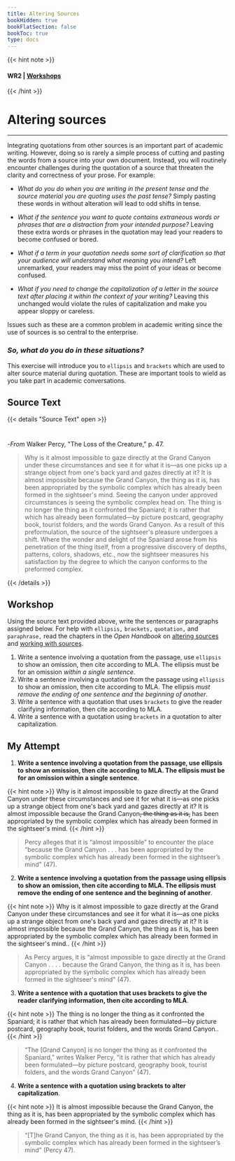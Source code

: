 ```yaml
---
title: Altering Sources
bookHidden: true
bookFlatSection: false
bookToc: true
type: docs
---
```

{{< hint note >}} 
#### <i class="fas fa-dot-circle"></i>  **WR2** | [**Workshops**](/courses/workshops/) 
{{< /hint >}}

# Altering sources

---

Integrating quotations from other sources is an important part of academic writing. However, doing so is rarely a simple process of cutting and pasting the words from a source into your own document. Instead, you will routinely encounter challenges during the quotation of a source that threaten the clarity and correctness of your prose. For example:

- <i class="fas fa-question-circle"></i> *What do you do when you are writing in the present tense and the source material you are quoting uses the past tense?* Simply pasting these words in without alteration will lead to odd shifts in tense. 

- <i class="fas fa-question-circle"></i> *What if the sentence you want to quote contains extraneous words or phrases that are a distraction from your intended purpose?* Leaving these extra words or phrases in the quotation may lead your readers to become confused or bored.  

- <i class="fas fa-question-circle"></i> *What if a term in your quotation needs some sort of clarification so that your audience will understand what meaning you intend?* Left unremarked, your readers may miss the point of your ideas or become confused.

- <i class="fas fa-question-circle"></i> *What if you need to change the capitalization of a letter in the source text after placing it within the context of your writing?* Leaving this unchanged would violate the rules of capitalization and make you appear sloppy or careless. 

Issues such as these are a common problem in academic writing since the use of sources is so central to the enterprise. 

### *So, what do you do in these situations?*

This exercise will introduce you to `ellipsis` and `brackets` which are used to alter source material during quotation. These are important tools to wield as you take part in academic conversations.  

## Source Text

{{< details "Source Text" open >}}
#

-*From* Walker Percy, "The Loss of the Creature," p. 47.

>Why is it almost impossible to gaze directly at the Grand Canyon under these circumstances and see it for what it is—as one picks up a strange object from one's back yard and gazes directly at it? It is almost impossible because the Grand Canyon, the thing as it is, has been appropriated by the symbolic complex which has already been formed in the sightseer's mind. Seeing the canyon under approved circumstances is seeing the symbolic complex head on. The thing is no longer the thing as it confronted the Spaniard; it is rather that which has already been formulated—by picture postcard, geography book, tourist folders, and the words Grand Canyon. As a result of this preformulation, the source of the sightseer's pleasure undergoes a shift. Where the wonder and delight of the Spaniard arose from his penetration of the thing itself, from a progressive discovery of depths, patterns, colors, shadows, etc., now the sightseer measures his satisfaction by the degree to which the canyon conforms to the preformed complex.

{{< /details >}} 

## Workshop

Using the source text provided above, write the sentences or paragraphs assigned below. For help with `ellipsis,` `brackets,` `quotation,` and `paraphrase,` read the chapters in the *Open Handbook* on [altering sources](/resources/open-handbook/chapter-9) and [working with sources](/resources/open-handbook/chapter-8). 

1. Write a sentence involving a quotation from the passage, use `ellipsis` to show an omission, then cite according to MLA. The ellipsis must be for an omission *within a single sentence*. 
2. Write a sentence involving a quotation from the passage using `ellipsis` to show an omission, then cite according to MLA. The ellipsis *must remove the ending of one sentence and the beginning of another*. 
3. Write a sentence with a quotation that uses `brackets` to give the reader clarifying information, then cite according to MLA. 
4. Write a sentence with a quotation using `brackets` in a quotation to alter capitalization.


## My Attempt

1. **Write a sentence involving a quotation from the passage, use ellipsis to show an omission, then cite according to MLA. The ellipsis must be for an omission within a single sentence**.

{{< hint note >}} <span style="color: var(--in-class)"><i class="fa-solid fa-quote-left"></i></span> Why is it <span class="highlight">almost impossible</span> to gaze directly at the Grand Canyon under these circumstances and see it for what it is—as one picks up a strange object from one's back yard and gazes directly at it? It is almost impossible <span class="highlight">because the Grand Canyon<strike>, the thing as it is,</strike> has been appropriated by the symbolic complex which has already been formed in the sightseer's mind</span>. {{< /hint >}} 

> Percy alleges that it is “almost impossible” to encounter the place “because the Grand Canyon . . . has been appropriated by the symbolic complex which has already been formed in the sightseer’s mind” (47).
   
2. **Write a sentence involving a quotation from the passage using ellipsis to show an omission, then cite according to MLA. The ellipsis must remove the ending of one sentence and the beginning of another**.

{{< hint note >}} <span style="color: var(--in-class)"><i class="fa-solid fa-quote-left"></i></span> Why is it <span class="highlight">almost impossible to gaze directly at the Grand Canyon </span>under these circumstances and see it for what it is—as one picks up a strange object from one's back yard and gazes directly at it? It is almost impossible<span class="highlight"> because the Grand Canyon, the thing as it is, has been appropriated by the symbolic complex which has already been formed in the sightseer's mind.</span>. {{< /hint >}} 

> As Percy argues, it is “almost impossible to gaze directly at the Grand Canyon . . . . because the Grand Canyon, the thing as it is, has been appropriated by the symbolic complex which has already been formed in the sightseer's mind" (47).
   
3. **Write a sentence with a quotation that uses brackets to give the reader clarifying information, then cite according to MLA**.

{{< hint note >}} <span style="color: var(--in-class)"><i class="fa-solid fa-quote-left"></i></span> The <span class="highlight">thing</span> is no longer the thing as it confronted the Spaniard; it is rather that which has already been formulated—by picture postcard, geography book, tourist folders, and the words Grand Canyon.</span>. {{< /hint >}} 

> “The [Grand Canyon] is no longer the thing as it confronted the Spaniard,” writes Walker Percy, “it is rather that which has already been formulated—by picture postcard, geography book, tourist folders, and the words Grand Canyon” (47).
   
4. **Write a sentence with a quotation using brackets to alter capitalization**.

{{< hint note >}} <span style="color: var(--in-class)"><i class="fa-solid fa-quote-left"></i></span> It is almost impossible because <span class="highlight">the Grand Canyon, the thing as it is, has been appropriated by the symbolic complex which has already been formed in the sightseer's mind</span>. {{< /hint >}} 

> “[T]he Grand Canyon, the thing as it is, has been appropriated by the symbolic complex which has already been formed in the sightseer’s mind” (Percy 47).
   
<!---
## Example Sentences

{{< hint note >}} 

<span style="color: var(--circle-dots)"><i class="far fa-dot-circle"></i></span>  My [attempt to complete this workshop](/docs/altering-sources-answers.pdf).


{{< /hint >}}

--->


